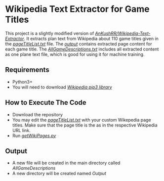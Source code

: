 # Wikipedia Text Extractor for Game Titles
This project is a slightly modified version of [*AnKushRR/Wikipedia-Text-Extractor*](https://github.com/AnkushRR/Wikipedia-Text-Extractor).
It extracts plan text from Wikipedia about 110 game titles given in the [*pageTitleList.txt*](https://github.com/anyaosborne/Wikipedia-Text-Extractor-Games/blob/main/pageTitleList.txt) file. The [*output*](https://github.com/anyaosborne/Wikipedia-Text-Extractor-Games/tree/main/output) contains extracted page content for each game title. The [*AllGameDescriptions.txt*](https://github.com/anyaosborne/Wikipedia-Text-Extractor-Games/blob/main/AllGameDescriptions.txt) includes all extracted content as one plane text file, which is good for using it for machine training.

## Requirements
* Python3+
* You will need to download [*Wikipedia pip3 library*](https://pypi.org/project/wikipedia/)

## How to Execute The Code
* Download the repository
* You may edit the [*pageTitleList.txt*](https://github.com/anyaosborne/Wikipedia-Text-Extractor-Games/blob/main/pageTitleList.txt) with your custom Wikepedia page titles. Make sure that the page title is the as in the respective Wikipedia URL link.
* Run [*getWikiPages.py*](https://github.com/anyaosborne/Wikipedia-Text-Extractor-Games/blob/main/getWikiPages.py)

## Output
* A new file will be created in the main directory called *AllGameDescriptions*
* A new directory will be created named *Output*
